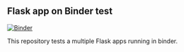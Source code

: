 ## Flask app on Binder test

[![Binder](https://mybinder.org/badge_logo.svg)](https://mybinder.org/v2/gh/carlosesreis/binder-flask-app/master?urlpath=/proxy/5030/home)


This repository tests a multiple Flask apps running in binder.
